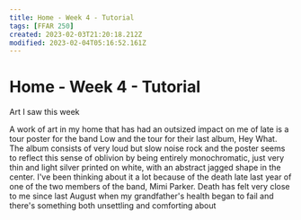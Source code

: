 ```yaml
---
title: Home - Week 4 - Tutorial
tags: [FFAR 250]
created: 2023-02-03T21:20:18.212Z
modified: 2023-02-04T05:16:52.161Z
---
```


# Home - Week 4 - Tutorial

Art I saw this week

A work of art in my home that has had an outsized impact on me of late is a tour poster for the band Low and the tour for their last album, Hey What. The album consists of very loud but slow noise rock and the poster seems to reflect this sense of oblivion by being entirely monochromatic, just very thin and light silver printed on white, with an abstract jagged shape in the center. I've been thinking about it a lot because of the death late last year of one of the two members of the band, Mimi Parker. Death has felt very close to me since last August when my grandfather's health began to fail and there's something both unsettling and comforting about 
